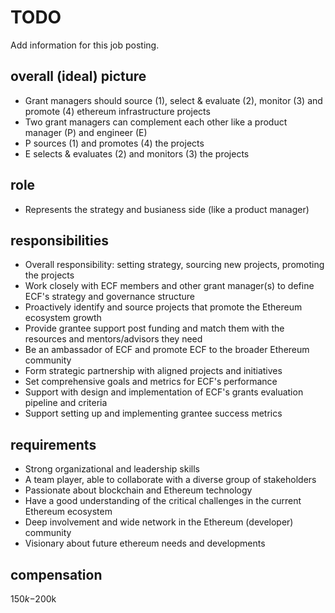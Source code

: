 # TODO

Add information for this job posting. 

## overall (ideal) picture
- Grant managers should source (1), select & evaluate (2), monitor (3) and promote (4) ethereum infrastructure projects 
- Two grant managers can complement each other like a product manager (P) and engineer (E)
- P sources (1) and promotes (4) the projects
- E selects & evaluates (2) and monitors (3) the projects

## role
- Represents the strategy and busianess side (like a product manager)

## responsibilities

- Overall responsibility: setting strategy, sourcing new projects, promoting the projects
- Work closely with ECF members and other grant manager(s) to define ECF's strategy and governance structure
- Proactively identify and source projects that promote the Ethereum ecosystem growth 
- Provide grantee support post funding and match them with the resources and mentors/advisors they need
- Be an ambassador of ECF and promote ECF to the broader Ethereum community
- Form strategic partnership with aligned projects and initiatives 
- Set comprehensive goals and metrics for ECF's performance 
- Support with design and implementation of ECF's grants evaluation pipeline and criteria 
- Support setting up and implementing grantee success metrics

## requirements

- Strong organizational and leadership skills
- A team player, able to collaborate with a diverse group of stakeholders 
- Passionate about blockchain and Ethereum technology 
- Have a good understanding of the critical challenges in the current Ethereum ecosystem 
- Deep involvement and wide network in the Ethereum (developer) community 
- Visionary about future ethereum needs and developments  

## compensation
$150k-$200k
